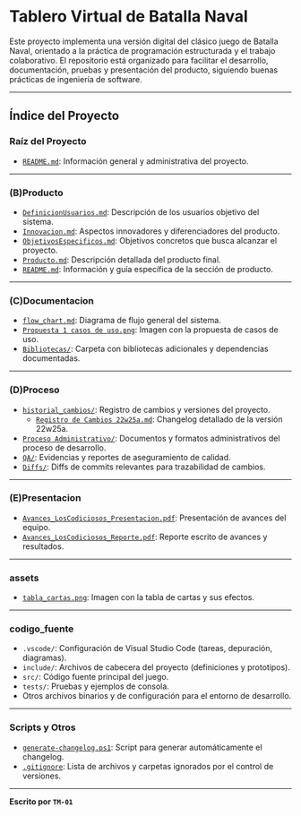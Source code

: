 # Tablero Virtual de Batalla Naval

Este proyecto implementa una versión digital del clásico juego de Batalla Naval, orientado a la práctica de programación estructurada y el trabajo colaborativo. El repositorio está organizado para facilitar el desarrollo, documentación, pruebas y presentación del producto, siguiendo buenas prácticas de ingeniería de software.

---

## Índice del Proyecto

### Raíz del Proyecto

- [`README.md`](README.md): Información general y administrativa del proyecto.

---

### (B)Producto

- [`DefinicionUsuarios.md`](/(B)Producto/DefinicionUsuarios.md): Descripción de los usuarios objetivo del sistema.
- [`Innovacion.md`](/(B)Producto/Innovacion.md): Aspectos innovadores y diferenciadores del producto.
- [`ObjetivosEspecificos.md`](/(B)Producto/ObjetivosEspecificos.md): Objetivos concretos que busca alcanzar el proyecto.
- [`Producto.md`](/(B)Producto/Producto.md): Descripción detallada del producto final.
- [`README.md`](/(B)Producto/README.md): Información y guía específica de la sección de producto.

---

### (C)Documentacion

- [`flow_chart.md`](/(C)Documentacion/flow_chart.md): Diagrama de flujo general del sistema.
- [`Propuesta 1 casos de uso.png`](/(C)Documentacion/Propuesta%201%20de%20uso.png): Imagen con la propuesta de casos de uso.
- [`Bibliotecas/`](/(C)Documentacion/Bibliotecas/): Carpeta con bibliotecas adicionales y dependencias documentadas.

---

### (D)Proceso

- [`historial_cambios/`](/(D)Proceso/historial_cambios/): Registro de cambios y versiones del proyecto.
  - [`Registro de Cambios 22w25a.md`](/(D)Proceso/historial_cambios/Registro%20de%20Cambios%2022w25a.md): Changelog detallado de la versión 22w25a.
- [`Proceso Administrativo/`](/(D)Proceso/Proceso%20Administrativo/): Documentos y formatos administrativos del proceso de desarrollo.
- [`QA/`](/(D)Proceso/QA/): Evidencias y reportes de aseguramiento de calidad.
- [`Diffs/`](/(D)Proceso/historial_cambios/Diffs/): Diffs de commits relevantes para trazabilidad de cambios.

---

### (E)Presentacion

- [`Avances_LosCodiciosos_Presentacion.pdf`](/(E)%20Presentacion/Avances_LosCodiciosos_Presentacion.pdf): Presentación de avances del equipo.
- [`Avances_LosCodiciosos_Reporte.pdf`](/(E)%20Presentacion/Avances_LosCodiciosos_Reporte.pdf): Reporte escrito de avances y resultados.

---

### assets

- [`tabla_cartas.png`](/assets/tabla_cartas.png): Imagen con la tabla de cartas y sus efectos.

---

### codigo_fuente

- `.vscode/`: Configuración de Visual Studio Code (tareas, depuración, diagramas).
- `include/`: Archivos de cabecera del proyecto (definiciones y prototipos).
- `src/`: Código fuente principal del juego.
- `tests/`: Pruebas y ejemplos de consola.
- Otros archivos binarios y de configuración para el entorno de desarrollo.

---

### Scripts y Otros

- [`generate-changelog.ps1`](generate-changelog.ps1): Script para generar automáticamente el changelog.
- [`.gitignore`](.gitignore): Lista de archivos y carpetas ignorados por el control de versiones.

---

**Escrito por `TM-01`**
